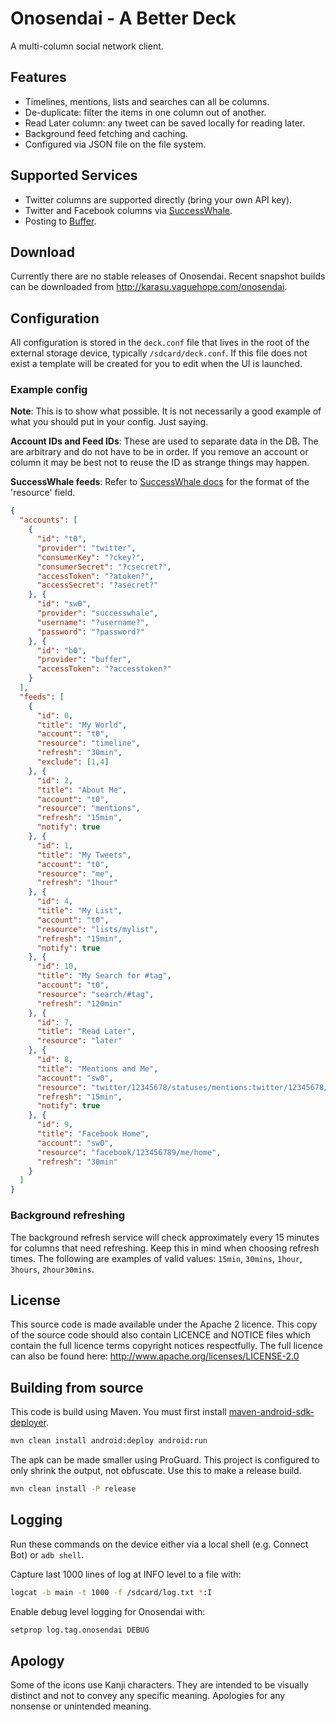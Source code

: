 Onosendai - A Better Deck
=========================

A multi-column social network client.

Features
--------

* Timelines, mentions, lists and searches can all be columns.
* De-duplicate: filter the items in one column out of another.
* Read Later column: any tweet can be saved locally for reading later.
* Background feed fetching and caching.
* Configured via JSON file on the file system.

Supported Services
------------------

* Twitter columns are supported directly (bring your own API key).
* Twitter and Facebook columns via [SuccessWhale](successwhale.com).
* Posting to [Buffer](https://bufferapp.com).

Download
--------

Currently there are no stable releases of Onosendai.
Recent snapshot builds can be downloaded from http://karasu.vaguehope.com/onosendai.

Configuration
-------------

All configuration is stored in the `deck.conf` file that lives in the root of the external storage device, typically `/sdcard/deck.conf`.
If this file does not exist a template will be created for you to edit when the UI is launched.

### Example config

**Note**: This is to show what possible.  It is not necessarily a good example of what you should put in your config.  Just saying.

**Account IDs and Feed IDs**: These are used to separate data in the DB.
The are arbitrary and do not have to be in order.
If you remove an account or column it may be best not to reuse the ID as strange things may happen.

**SuccessWhale feeds**: Refer to [SuccessWhale docs](https://github.com/ianrenton/successwhale-api/blob/master/docs/feed-get.md) for the format of the 'resource' field.

```JSON
{
  "accounts": [
    {
      "id": "t0",
      "provider": "twitter",
      "consumerKey": "?ckey?",
      "consumerSecret": "?csecret?",
      "accessToken": "?atoken?",
      "accessSecret": "?asecret?"
    }, {
      "id": "sw0",
      "provider": "successwhale",
      "username": "?username?",
      "password": "?password?"
    }, {
      "id": "b0",
      "provider": "buffer",
      "accessToken": "?accesstoken?"
    }
  ],
  "feeds": [
    {
      "id": 0,
      "title": "My World",
      "account": "t0",
      "resource": "timeline",
      "refresh": "30min",
      "exclude": [1,4]
    }, {
      "id": 2,
      "title": "About Me",
      "account": "t0",
      "resource": "mentions",
      "refresh": "15min",
      "notify": true
    }, {
      "id": 1,
      "title": "My Tweets",
      "account": "t0",
      "resource": "me",
      "refresh": "1hour"
    }, {
      "id": 4,
      "title": "My List",
      "account": "t0",
      "resource": "lists/mylist",
      "refresh": "15min",
      "notify": true
    }, {
      "id": 10,
      "title": "My Search for #tag",
      "account": "t0",
      "resource": "search/#tag",
      "refresh": "120min"
    }, {
      "id": 7,
      "title": "Read Later",
      "resource": "later"
    }, {
      "id": 8,
      "title": "Mentions and Me",
      "account": "sw0",
      "resource": "twitter/12345678/statuses/mentions:twitter/12345678/statuses/user_timeline",
      "refresh": "15min",
      "notify": true
    }, {
      "id": 9,
      "title": "Facebook Home",
      "account": "sw0",
      "resource": "facebook/123456789/me/home",
      "refresh": "30min"
    }
  ]
}
```

### Background refreshing

The background refresh service will check approximately every 15 minutes for columns that need refreshing.
Keep this in mind when choosing refresh times.  The following are examples of valid values:
`15min`, `30mins`, `1hour`, `3hours`, `2hour30mins`.

License
-------
This source code is made available under the Apache 2 licence.
This copy of the source code should also contain LICENCE and NOTICE files which contain the full licence terms copyright notices respectfully.
The full licence can also be found here: http://www.apache.org/licenses/LICENSE-2.0

Building from source
--------------------

This code is build using Maven.
You must first install [maven-android-sdk-deployer](https://github.com/mosabua/maven-android-sdk-deployer).

```sh
mvn clean install android:deploy android:run
```

The apk can be made smaller using ProGuard.  This project is configured to only shrink the output, not obfuscate.  Use this to make a release build.

```sh
mvn clean install -P release
```

Logging
-------

Run these commands on the device either via a local shell (e.g. Connect Bot) or `adb shell`.

Capture last 1000 lines of log at INFO level to a file with:
```sh
logcat -b main -t 1000 -f /sdcard/log.txt *:I
```

Enable debug level logging for Onosendai with:
```sh
setprop log.tag.onosendai DEBUG
```

Apology
-------
Some of the icons use Kanji characters.
They are intended to be visually distinct and not to convey any specific meaning.
Apologies for any nonsense or unintended meaning.
